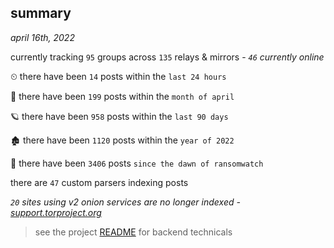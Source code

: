 
## summary
_april 16th, 2022_

currently tracking `95` groups across `135` relays & mirrors - _`46` currently online_

⏲ there have been `14` posts within the `last 24 hours`

🦈 there have been `199` posts within the `month of april`

🪐 there have been `958` posts within the `last 90 days`

🏚 there have been `1120` posts within the `year of 2022`

🦕 there have been `3406` posts `since the dawn of ransomwatch`

there are `47` custom parsers indexing posts

_`20` sites using v2 onion services are no longer indexed - [support.torproject.org](https://support.torproject.org/onionservices/v2-deprecation/)_

> see the project [README](https://github.com/thetanz/ransomwatch#ransomwatch--) for backend technicals
